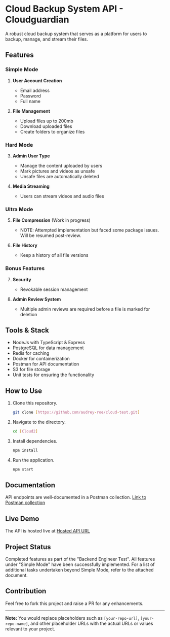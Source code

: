 
# Cloud Backup System API - Cloudguardian

A robust cloud backup system that serves as a platform for users to backup, manage, and stream their files.

## Features

### Simple Mode

1. **User Account Creation**
   - Email address
   - Password
   - Full name
   
2. **File Management**
   - Upload files up to 200mb
   - Download uploaded files
   - Create folders to organize files

### Hard Mode

3. **Admin User Type**
   - Manage the content uploaded by users
   - Mark pictures and videos as unsafe
   - Unsafe files are automatically deleted

4. **Media Streaming**
   - Users can stream videos and audio files

### Ultra Mode

5. **File Compression** (Work in progress)
   - NOTE: Attempted implementation but faced some package issues. Will be resumed post-review.

6. **File History**
   - Keep a history of all file versions

### Bonus Features

7. **Security**
   - Revokable session management

8. **Admin Review System**
   - Multiple admin reviews are required before a file is marked for deletion

## Tools & Stack

- NodeJs with TypeScript & Express
- PostgreSQL for data management
- Redis for caching
- Docker for containerization
- Postman for API documentation
- S3 for file storage
- Unit tests for ensuring the functionality

## How to Use

1. Clone this repository.
   
   ```bash
   git clone [https://github.com/audrey-roe/cloud-test.git]
   ```

2. Navigate to the directory.

   ```bash
   cd [Cloud2]
   ```

3. Install dependencies.

   ```bash
   npm install
   ```

4. Run the application.

   ```bash
   npm start
   ```

## Documentation

API endpoints are well-documented in a Postman collection. [Link to Postman collection](https://elements.getpostman.com/redirect?entityId=28927032-a52342a9-b2d1-4710-9c37-7f012f2c9924&entityType=collection)

## Live Demo

The API is hosted live at [Hosted API URL](https://cloudguardian-4450b82af050.herokuapp.com)

## Project Status

Completed features as part of the "Backend Engineer Test". All features under "Simple Mode" have been successfully implemented. For a list of additional tasks undertaken beyond Simple Mode, refer to the attached document.

## Contribution

Feel free to fork this project and raise a PR for any enhancements.

---

**Note:** You would replace placeholders such as `[your-repo-url]`, `[your-repo-name]`, and other placeholder URLs with the actual URLs or values relevant to your project.